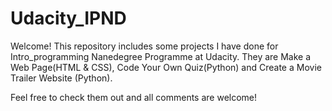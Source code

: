 # Udacity_IPND

Welcome!
This repository includes some projects I have done for Intro_programming Nanedegree Programme at Udacity.
They are Make a Web Page(HTML & CSS), Code Your Own Quiz(Python) and Create a Movie Trailer Website
(Python).

Feel free to check them out and all comments are welcome!

